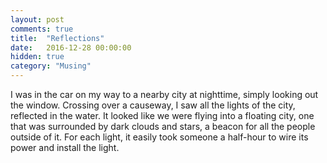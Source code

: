 ```yaml
---
layout: post
comments: true
title:  "Reflections"
date:   2016-12-28 00:00:00
hidden: true
category: "Musing"
---
```

I was in the car on my way to a nearby city at nighttime, simply looking out the window. Crossing over a causeway, I saw all the lights of the city, reflected in the water. It looked like we were flying into a floating city, one that was surrounded by dark clouds and stars, a beacon for all the people outside of it. For each light, it easily took someone a half-hour to wire its power and install the light.
